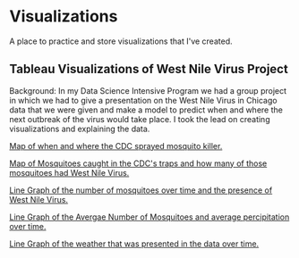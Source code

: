 # Visualizations
A place to practice and store visualizations that I've created.

## Tableau Visualizations of West Nile Virus Project
Background: In my Data Science Intensive Program we had a group project in which we had to give a presentation on the West Nile Virus in Chicago data that we were given and make a model to predict when and where the next outbreak of the virus would take place.  I took the lead on creating visualizations and explaining the data.

[Map of when and where the CDC sprayed mosquito killer.](https://public.tableau.com/profile/terra1948#!/vizhome/SpraysMapped/Sheet33)

[Map of Mosquitoes caught in the CDC's traps and how many of those mosquitoes had West Nile Virus.](https://public.tableau.com/profile/terra1948#!/vizhome/MappedMosquitoesOverTime/Sheet12)

[Line Graph of the number of mosquitoes over time and the presence of West Nile Virus.](https://public.tableau.com/profile/terra1948#!/vizhome/MosquitoesOverTime/Sheet2)

[Line Graph of the Avergae Number of Mosquitoes and average percipitation over time.](https://public.tableau.com/profile/terra1948#!/vizhome/MosquitoesWater/Sheet62)

[Line Graph of the weather that was presented in the data over time.](https://public.tableau.com/profile/terra1948#!/vizhome/WeatherOverTime/Sheet6)
